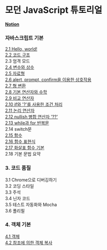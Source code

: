 # 모던 JavaScript 튜토리얼
[**Notion**](https://solar-net-4b4.notion.site/7ad3179a5a2e45bf8a65bb54ae668ca3?v=ab613d5af66347f3a3cdaa94ac0383a2&pvs=74)
### 자바스크립트 기본
[2.1 Hello, world!](#https://solar-net-4b4.notion.site/2-1-Hello-world-33b1a298d38e48fbb6e8ae747a1b01fb)  
[2.2 코드 구조 ](https://solar-net-4b4.notion.site/2-2-b3b96593db294e51a5761bbd6a95e6dc)  
2.3 엄격 모드  
[2.4 변수와 상수](https://solar-net-4b4.notion.site/2-4-cb931ab9b79547f19fc404e497312b4a)    
[2.5 자료형](https://solar-net-4b4.notion.site/2-5-4fb0e2f065814b16aa0f2a3fe7a6209a)  
[2.6 alert, prompt, confirm을 이용한 상호작용](https://solar-net-4b4.notion.site/2-6-alert-prompt-confirm-cf64d33656c6489384c3f50143b3bb4d)  
[2.7 형 변환](https://solar-net-4b4.notion.site/2-7-78420fdad3834d83baf6f11a4f1b6a2e)  
[2.8 기본 연산자와 수학](https://solar-net-4b4.notion.site/2-8-4d642ea102484df28cbfccf4e5f280ad)  
[2.9 비교 연산자](https://solar-net-4b4.notion.site/2-9-51d9c582d4934a3aa4f67fb114fb1e05)  
[2.10 if와 '?'를 사용한 조건 처리](https://solar-net-4b4.notion.site/2-10-if-111ab1368abd41108e61a803703fdbb5)  
[2.11 논리 연산자](https://solar-net-4b4.notion.site/2-11-f83a17322e1f4d78a79178855828ae85)  
[2.12 nullish 병합 연산자 '??'](https://solar-net-4b4.notion.site/2-12-nullish-eb5215ce56cc4967bb31fe83102a68fc)  
[2.13 while과 for 반복문](https://solar-net-4b4.notion.site/2-13-while-for-54af2dac4b804559b5234da9578db1ac)  
2.14 switch문  
[2.15 함수](https://solar-net-4b4.notion.site/2-15-e13420a6265f46e0abd3fb62a36b73ea)  
[2.16 함수 표현식](https://solar-net-4b4.notion.site/2-16-90c882a2ff56410a984a92256a9bab0e)  
[2.17 화살표 함수 기본](https://solar-net-4b4.notion.site/2-17-70ef457f85f64755846fa29cee0a9ae5)  
2.18 기본 문법 요약

### 3. 코드 품질
3.1 Chrome으로 디버깅하기  
3.2 코딩 스타일  
3.3 주석  
3.4 닌자 코드  
3.5 테스트 자동화와 Mocha  
3.6 폴리필  


### 4. 객체 기본 
[4.1 객체](https://solar-net-4b4.notion.site/4-1-bfb29ec946e74c249922ac76db05b009)  
[4.2 참조에 의한 객체 복사](https://solar-net-4b4.notion.site/4-2-73b3319bbe904005b57e8894e5b1474d)  
  

